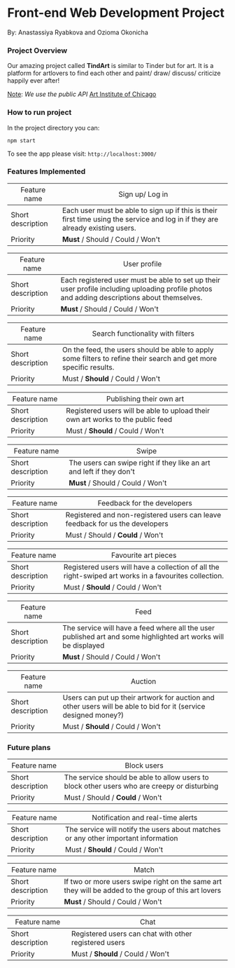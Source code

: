 # Front-end Web Development Project

By: Anastassiya Ryabkova and Ozioma Okonicha



### Project Overview

Our amazing project called **TindArt** is similar to Tinder but for art. It is a platform for artlovers to find each other and paint/ draw/ discuss/ criticize happily ever after!

<u>Note</u>: *We use the public API* [Art Institute of Chicago](https://api.artic.edu/docs/#collections)

### How to run project

In the project directory you can:

```npm start```

To see the app please visit:
```http://localhost:3000/```

### Features Implemented

| <span style="font-weight:normal">Feature name</span> | <span style="font-weight:normal">Sign up/ Log in</span>      |
| ---------------------------------------------------- | ------------------------------------------------------------ |
| Short description                                    | Each user must be able to sign up if this is their first time using the service and log in if they are already existing users. |
| Priority                                             | **Must** / Should / Could / Won't                            |




| <span style="font-weight:normal">Feature name</span> | <span style="font-weight:normal">User profile</span>         |
| ---------------------------------------------------- | ------------------------------------------------------------ |
| Short description                                    | Each registered user must be able to set up their user profile including uploading profile photos and adding descriptions about themselves. |
| Priority                                             | **Must** / Should / Could / Won't                            |



| <span style="font-weight:normal">Feature name</span> | <span style="font-weight:normal">Search functionality with filters</span> |
| ---------------------------------------------------- | ------------------------------------------------------------ |
| Short description                                    | On the feed, the users should be able to apply some filters to refine their search and get more specific results. |
| Priority                                             | Must / **Should** / Could / Won't                            |







| <span style="font-weight:normal">Feature name</span> | <span style="font-weight:normal">Publishing their own art</span> |
| ---------------------------------------------------- | ------------------------------------------------------------ |
| Short description                                    | Registered users will be able to upload their own art works to the public feed |
| Priority                                             | Must / **Should** / Could / Won't                            |




| <span style="font-weight:normal">Feature name</span> | <span style="font-weight:normal">Swipe</span>                |
| ---------------------------------------------------- | ------------------------------------------------------------ |
| Short description                                    | The users can swipe right if they like an art and left if they don't |
| Priority                                             | **Must** / Should / Could / Won't                            |






| <span style="font-weight:normal">Feature name</span> | <span style="font-weight:normal">Feedback for the developers</span> |
| ---------------------------------------------------- | ------------------------------------------------------------ |
| Short description                                    | Registered and non-registered users can leave feedback for us the developers |
| Priority                                             | Must / Should / **Could** / Won't                            |




| <span style="font-weight:normal">Feature name</span> | <span style="font-weight:normal">Favourite art pieces</span> |
| ---------------------------------------------------- | ------------------------------------------------------------ |
| Short description                                    | Registered users will have a collection of all the right-swiped art works in a favourites collection. |
| Priority                                             | Must / **Should** / Could / Won't                            |



| <span style="font-weight:normal">Feature name</span> | <span style="font-weight:normal">Feed</span>                 |
| ---------------------------------------------------- | ------------------------------------------------------------ |
| Short description                                    | The service will have a feed where all the user published art and some highlighted art works will be displayed |
| Priority                                             | **Must** / Should / Could / Won't                            |

| <span style="font-weight:normal">Feature name</span> | <span style="font-weight:normal">Auction</span>              |
| ---------------------------------------------------- | ------------------------------------------------------------ |
| Short description                                    | Users can put up their artwork for auction and other users will be able to bid for it (service designed money?) |
| Priority                                             | Must / **Should** / Could / Won't                            |


### Future plans

| <span style="font-weight:normal">Feature name</span> | <span style="font-weight:normal">Block users</span>          |
| ---------------------------------------------------- | ------------------------------------------------------------ |
| Short description                                    | The service should be able to allow users to block other users who are creepy or disturbing |
| Priority                                             | Must / Should / **Could** / Won't                            |

| <span style="font-weight:normal">Feature name</span> | <span style="font-weight:normal">Notification and real-time alerts</span> |
| ---------------------------------------------------- | ------------------------------------------------------------ |
| Short description                                    | The service will notify the users about matches or any other important information |
| Priority                                             | Must / **Should** / Could / Won't                            |


| <span style="font-weight:normal">Feature name</span> | <span style="font-weight:normal">Match</span>                |
| ---------------------------------------------------- | ------------------------------------------------------------ |
| Short description                                    | If two or more users swipe right on the same art they will be added to the group of this art lovers |
| Priority                                             | **Must** / Should / Could / Won't                            |




| <span style="font-weight:normal">Feature name</span> | <span style="font-weight:normal">Chat</span>          |
| ---------------------------------------------------- | ----------------------------------------------------- |
| Short description                                    | Registered users can chat with other registered users |
| Priority                                             | Must / **Should** / Could / Won't                     |

